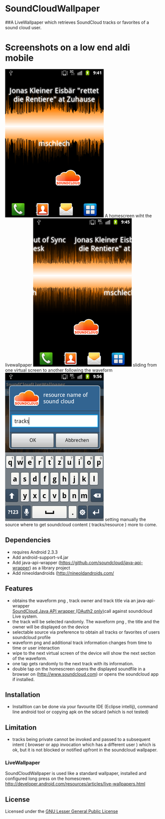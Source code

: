 SoundCloudWallpaper
===================
##A LiveWallpaper which retrieves SoundCloud tracks or favorites of a sound cloud user. 


# Screenshots on a low end aldi mobile
![HomeScreen](https://github.com/mschlech/SoundCloudWallpaper/raw/master/pics/soundcloudwallpaper1.png)
A homescreen wiht the livewallpaper
![HomeScreen surfing on soundcloud wave](https://github.com/mschlech/SoundCloudWallpaper/raw/master/pics/soundcloudpressbelowTitle.png)
sliding from one virtual screen to another following the waveform
![HomeScreen resource settings tracks or favorites](https://github.com/mschlech/SoundCloudWallpaper/raw/master/pics/soundcloudresourcesettings.png)
setting manually the source where to get soundcloud content ( tracks/resource ) more to come.
 
## Dependencies
 * requires Android 2.3.3 
 * Add android-support-v4.jar
 * Add java-api-wrapper (https://github.com/soundcloud/java-api-wrapper) as a library project
 * Add nineoldandroids (http://nineoldandroids.com/

## Features
 
 * obtains the waveform png , track owner and track title via an java-api-wrapper  
   [SoundCloud Java API wrapper (OAuth2 only)](https://github.com/soundcloud/java-api-wrapper)call against soundcloud Live system.
 * the track will be selected randomly. The waveform png , the title and the owner will be displayed on the device
 * selectable source via preference to obtain all tracks or favorites of users soundcloud profile 
 * waveform png and additional track information changes from time to time or user interaction 
 * wipe to the next virtual screen of the device will show the next section of the waveform.
 * one tap gets randomly to the next track with its information.
 * double tap on the homescreen opens the displayed soundfile in a browser on (http://www.soundcloud.com)
   or opens the soundcloud app if installed.

## Installation
 * Installtion can be done via your favourite IDE (Eclipse intellij), command line android tool or copying apk on the sdcard (which is not
   tested)
 
## Limitation
 * tracks being private cannot be invoked and passed to a subsequent intent ( browser or app invocation which has a different user ) which is ok, but it is not 
   blocked or notified upfront in the soundcloud wallpaper.

### LiveWallpaper

SoundCloudWallpaper is used like a standard wallpaper, installed and configured long press on the homescreen.
<http://developer.android.com/resources/articles/live-wallpapers.html>

## License

Licensed under the [GNU Lesser General Public License ](http://www.gnu.org/licenses/lgpl-3.0-standalone.html)
